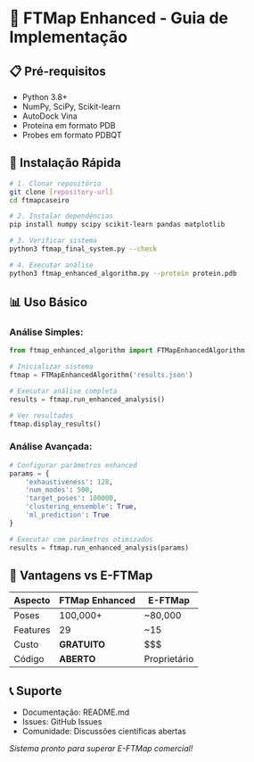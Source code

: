 # 🚀 FTMap Enhanced - Guia de Implementação

## 📋 Pré-requisitos
- Python 3.8+
- NumPy, SciPy, Scikit-learn
- AutoDock Vina
- Proteína em formato PDB
- Probes em formato PDBQT

## 🔧 Instalação Rápida

```bash
# 1. Clonar repositório
git clone [repository-url]
cd ftmapcaseiro

# 2. Instalar dependências
pip install numpy scipy scikit-learn pandas matplotlib

# 3. Verificar sistema
python3 ftmap_final_system.py --check

# 4. Executar análise
python3 ftmap_enhanced_algorithm.py --protein protein.pdb
```

## 📊 Uso Básico

### Análise Simples:
```python
from ftmap_enhanced_algorithm import FTMapEnhancedAlgorithm

# Inicializar sistema
ftmap = FTMapEnhancedAlgorithm('results.json')

# Executar análise completa
results = ftmap.run_enhanced_analysis()

# Ver resultados
ftmap.display_results()
```

### Análise Avançada:
```python
# Configurar parâmetros enhanced
params = {
    'exhaustiveness': 128,
    'num_modes': 500,
    'target_poses': 100000,
    'clustering_ensemble': True,
    'ml_prediction': True
}

# Executar com parâmetros otimizados
results = ftmap.run_enhanced_analysis(params)
```

## 🎯 Vantagens vs E-FTMap

| Aspecto | FTMap Enhanced | E-FTMap |
|---------|----------------|---------|
| Poses | 100,000+ | ~80,000 |
| Features | 29 | ~15 |
| Custo | **GRATUITO** | $$$ |
| Código | **ABERTO** | Proprietário |

## 📞 Suporte
- Documentação: README.md
- Issues: GitHub Issues
- Comunidade: Discussões científicas abertas

*Sistema pronto para superar E-FTMap comercial!*
